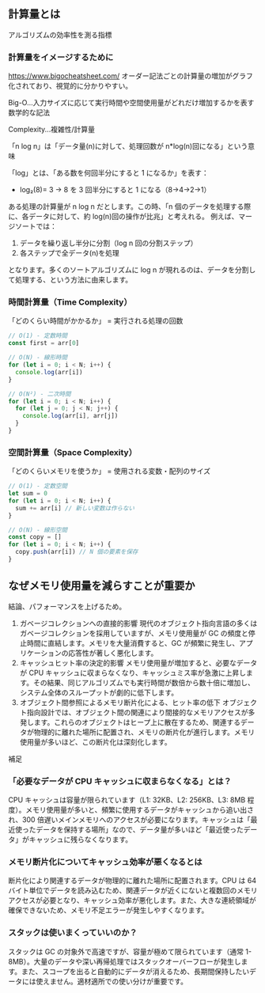 ## 計算量とは

アルゴリズムの効率性を測る指標

### 計算量をイメージするために

https://www.bigocheatsheet.com/
オーダー記法ごとの計算量の増加がグラフ化されており、視覚的に分かりやすい。

Big-O...入力サイズに応じて実行時間や空間使用量がどれだけ増加するかを表す数学的な記法

Complexity...複雑性/計算量

「n log n」は「データ量(n)に対して、処理回数が n\*log(n)回になる」という意味

「log」とは、「ある数を何回半分にすると 1 になるか」を表す：

- log₂(8)= 3 → 8 を 3 回半分にすると 1 になる（8→4→2→1）

ある処理の計算量が n log n だとします。この時、「n 個のデータを処理する際に、各データに対して、約 log(n)回の操作が比兆」と考えれる。
例えば、マージソートでは：

1. データを繰り返し半分に分割（log n 回の分割ステップ）
2. 各ステップで全データ(n)を処理

となります。多くのソートアルゴリズムに log n が現れるのは、データを分割して処理する、という方法に由来します。

### 時間計算量（Time Complexity）

「どのくらい時間がかかるか」 = 実行される処理の回数

```typescript
// O(1) - 定数時間
const first = arr[0]

// O(N) - 線形時間
for (let i = 0; i < N; i++) {
  console.log(arr[i])
}

// O(N²) - 二次時間
for (let i = 0; i < N; i++) {
  for (let j = 0; j < N; j++) {
    console.log(arr[i], arr[j])
  }
}
```

### 空間計算量（Space Complexity）

「どのくらいメモリを使うか」 = 使用される変数・配列のサイズ

```typescript
// O(1) - 定数空間
let sum = 0
for (let i = 0; i < N; i++) {
  sum += arr[i] // 新しい変数は作らない
}

// O(N) - 線形空間
const copy = []
for (let i = 0; i < N; i++) {
  copy.push(arr[i]) // N 個の要素を保存
}
```

## なぜメモリ使用量を減らすことが重要か

結論、パフォーマンスを上げるため。

1. ガベージコレクションへの直接的影響
   現代のオブジェクト指向言語の多くはガベージコレクションを採用していますが、メモリ使用量が GC の頻度と停止時間に直結します。メモリを大量消費すると、GC が頻繁に発生し、アプリケーションの応答性が著しく悪化します。
2. キャッシュヒット率の決定的影響
   メモリ使用量が増加すると、必要なデータが CPU キャッシュに収まらなくなり、キャッシュミス率が急激に上昇します。その結果、同じアルゴリズムでも実行時間が数倍から数十倍に増加し、システム全体のスループットが劇的に低下します。
3. オブジェクト間参照によるメモリ断片化による、ヒット率の低下
   オブジェクト指向設計では、オブジェクト間の関連により間接的なメモリアクセスが多発します。これらのオブジェクトはヒープ上に散在するため、関連するデータが物理的に離れた場所に配置され、メモリの断片化が進行します。メモリ使用量が多いほど、この断片化は深刻化します。

補足

### 「必要なデータが CPU キャッシュに収まらなくなる」とは？

CPU キャッシュは容量が限られています（L1: 32KB、L2: 256KB、L3: 8MB 程度）。メモリ使用量が多いと、頻繁に使用するデータがキャッシュから追い出され、300 倍遅いメインメモリへのアクセスが必要になります。キャッシュは「最近使ったデータを保持する場所」なので、データ量が多いほど「最近使ったデータ」がキャッシュに残らなくなります。

### メモリ断片化についてキャッシュ効率が悪くなるとは

断片化により関連するデータが物理的に離れた場所に配置されます。CPU は 64 バイト単位でデータを読み込むため、関連データが近くにないと複数回のメモリアクセスが必要となり、キャッシュ効率が悪化します。また、大きな連続領域が確保できないため、メモリ不足エラーが発生しやすくなります。

### スタックは使いまくっていいのか？

スタックは GC の対象外で高速ですが、容量が極めて限られています（通常 1-8MB）。大量のデータや深い再帰処理ではスタックオーバーフローが発生します。また、スコープを出ると自動的にデータが消えるため、長期間保持したいデータには使えません。適材適所での使い分けが重要です。
